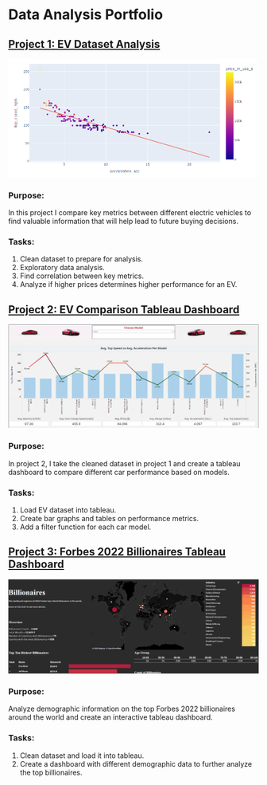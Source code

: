 # Data Analysis Portfolio


## [Project 1: EV Dataset Analysis](https://github.com/leon-arie/leon-arie.github.io/blob/main/EV%20Analysis.ipynb)

[![name](data-analysis.png)](https://github.com/leon-arie/leon-arie.github.io/blob/main/EV%20Analysis.ipynb)

### Purpose: 
In this project I compare key metrics between different electric vehicles to find valuable information that will help lead to future buying decisions. 
### Tasks:
1. Clean dataset to prepare for analysis.
2. Exploratory data analysis.
3. Find correlation between key metrics.
4. Analyze if higher prices determines higher performance for an EV.

## [Project 2: EV Comparison Tableau Dashboard](https://public.tableau.com/app/profile/leon.arie/viz/EVDashboard_16550801177210/CarDashboard) 

[![name](ev-tableau.png)](https://public.tableau.com/app/profile/leon.arie/viz/EVDashboard_16550801177210/CarDashboard)

### Purpose: 
In project 2, I take the cleaned dataset in project 1 and create a tableau dashboard to compare different car performance based on models.  

### Tasks:
1. Load EV dataset into tableau.
2. Create bar graphs and tables on performance metrics.
4. Add a filter function for each car model.

## [Project 3: Forbes 2022 Billionaires Tableau Dashboard](https://public.tableau.com/app/profile/leon.arie/viz/Billionaires_16552642324310/Dashboard1) 

[![name](billionare-tableau.png)](https://public.tableau.com/app/profile/leon.arie/viz/Billionaires_16552642324310/Dashboard1)
### Purpose:
Analyze demographic information on the top Forbes 2022 billionaires around the world and create an interactive tableau dashboard.

### Tasks:
1. Clean dataset and load it into tableau.
3. Create a dashboard with different demographic data to further analyze the top billionaires.
